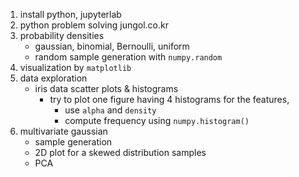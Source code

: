 1. install python, jupyterlab
1. python problem solving jungol.co.kr
1. probability densities
    - gaussian, binomial, Bernoulli, uniform
    - random sample generation with `numpy.random`
1. visualization by `matplotlib`
1. data exploration
    - iris data scatter plots & histograms
        - try to plot one figure having 4 histograms for the features, 
            - use `alpha` and `density`
            - compute frequency using `numpy.histogram()`
1. multivariate gaussian
    - sample generation
    - 2D plot for a skewed distribution samples
    - PCA
